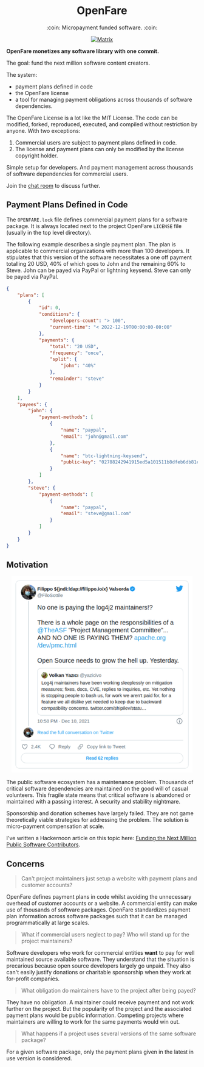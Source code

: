 <h1 align="center">OpenFare</h1>

<p align="center">:coin: Micropayment funded software. :coin:</p>

<p align="center">
  <a href="https://matrix.to/#/#openfare:matrix.org"><img src="https://img.shields.io/matrix/openfare:matrix.org?label=chat&logo=matrix" alt="Matrix"></a>
</p>

**OpenFare monetizes any software library with one commit.**

The goal: fund the next million software content creators.

The system:

* payment plans defined in code
* the OpenFare license
* a tool for managing payment obligations across thousands of software dependencies.

The OpenFare License is a lot like the MIT License. The code can be modified, forked, reproduced, executed, and compiled without restriction by anyone. With two exceptions:

1. Commercial users are subject to payment plans defined in code.
2. The license and payment plans can only be modified by the license copyright holder.

Simple setup for developers. And payment management across thousands of software dependencies for commercial users.

Join the [chat room](https://matrix.to/#/#openfare:matrix.org) to discuss further.

## Payment Plans Defined in Code

The `OPENFARE.lock` file defines commercial payment plans for a software package. It is always located next to the project OpenFare `LICENSE` file (usually in the top level directory).

The following example describes a single payment plan. The plan is applicable to commercial organizations with more than 100 developers. It stipulates that this version of the software necessitates a one off payment totalling 20 USD, 40% of which goes to John and the remaining 60% to Steve. John can be payed via PayPal or lightning keysend. Steve can only be payed via PayPal.

```json
{
    "plans": [
        {
            "id": 0,
            "conditions": {
                "developers-count": "> 100",
                "current-time": "< 2022-12-19T00:00:00-00:00"
            },
            "payments": {
                "total": "20 USD",
                "frequency": "once",
                "split": {
                    "john": "40%"
                },
                "remainder": "steve"
            }
        }
    ],
    "payees": {
        "john": {
            "payment-methods": [
                {
                    "name": "paypal",
                    "email": "john@gmail.com"
                },
                {
                    "name": "btc-lightning-keysend",
                    "public-key": "02788242941915ed5a101511b8dfeb6db81e0fcd7546f6a55ef4dedf590a7d7ff4"
                }
            ]
        },
        "steve": {
            "payment-methods": [
                {
                    "name": "paypal",
                    "email": "steve@gmail.com"
                }
            ]
        }
    }
}
```

## Motivation

<p align="center">
    <a align="center" href="https://twitter.com/FiloSottile/status/1469441477642178561">
    <img src="assets/filippo_tweet.png" alt="Filippo Tweet" width="477" height="515" />
    </a>
</p>

The public software ecosystem has a maintenance problem. Thousands of critical software dependencies are maintained on the good will of casual volunteers. This fragile state means that critical software is abandoned or maintained with a passing interest. A security and stability nightmare.

Sponsorship and donation schemes have largely failed. They are not game theoretically viable strategies for addressing the problem. The solution is micro-payment compensation at scale.

I've written a Hackernoon article on this topic here: [Funding the Next Million Public Software Contributors](https://hackernoon.com/funding-the-next-million-open-source-contributors).

## Concerns

> Can't project maintainers just setup a website with payment plans and customer accounts?

OpenFare defines payment plans in code whilst avoiding the unnecessary overhead of customer accounts or a website. A commercial entity can make use of thousands of software packages. OpenFare standardizes payment plan information across software packages such that it can be managed programmatically at large scales.

> What if commercial users neglect to pay? Who will stand up for the project maintainers?

Software developers who work for commercial entities **want** to pay for well maintained source available software. They understand that the situation is precarious because open source developers largely go unpaid. They also can't easily justify donations or charitable sponsorship when they work at for-profit companies.

> What obligation do maintainers have to the project after being payed?

They have no obligation. A maintainer could receive payment and not work further on the project. But the popularity of the project and the associated payment plans would be public information. Competing projects where maintainers are willing to work for the same payments would win out.

> What happens if a project uses several versions of the same software package?

For a given software package, only the payment plans given in the latest in use version is considered.
